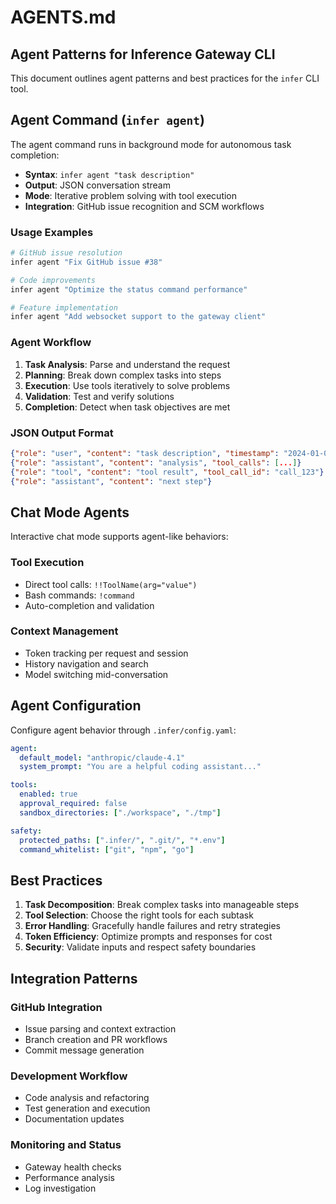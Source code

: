 # AGENTS.md

## Agent Patterns for Inference Gateway CLI

This document outlines agent patterns and best practices for the `infer` CLI tool.

## Agent Command (`infer agent`)

The agent command runs in background mode for autonomous task completion:

- **Syntax**: `infer agent "task description"`
- **Output**: JSON conversation stream
- **Mode**: Iterative problem solving with tool execution
- **Integration**: GitHub issue recognition and SCM workflows

### Usage Examples

```bash
# GitHub issue resolution
infer agent "Fix GitHub issue #38"

# Code improvements
infer agent "Optimize the status command performance"

# Feature implementation
infer agent "Add websocket support to the gateway client"
```

### Agent Workflow

1. **Task Analysis**: Parse and understand the request
2. **Planning**: Break down complex tasks into steps
3. **Execution**: Use tools iteratively to solve problems
4. **Validation**: Test and verify solutions
5. **Completion**: Detect when task objectives are met

### JSON Output Format

```json
{"role": "user", "content": "task description", "timestamp": "2024-01-01T00:00:00Z"}
{"role": "assistant", "content": "analysis", "tool_calls": [...]}
{"role": "tool", "content": "tool result", "tool_call_id": "call_123"}
{"role": "assistant", "content": "next step"}
```

## Chat Mode Agents

Interactive chat mode supports agent-like behaviors:

### Tool Execution

- Direct tool calls: `!!ToolName(arg="value")`
- Bash commands: `!command`
- Auto-completion and validation

### Context Management

- Token tracking per request and session
- History navigation and search
- Model switching mid-conversation

## Agent Configuration

Configure agent behavior through `.infer/config.yaml`:

```yaml
agent:
  default_model: "anthropic/claude-4.1"
  system_prompt: "You are a helpful coding assistant..."

tools:
  enabled: true
  approval_required: false
  sandbox_directories: ["./workspace", "./tmp"]

safety:
  protected_paths: [".infer/", ".git/", "*.env"]
  command_whitelist: ["git", "npm", "go"]
```

## Best Practices

1. **Task Decomposition**: Break complex tasks into manageable steps
2. **Tool Selection**: Choose the right tools for each subtask
3. **Error Handling**: Gracefully handle failures and retry strategies
4. **Token Efficiency**: Optimize prompts and responses for cost
5. **Security**: Validate inputs and respect safety boundaries

## Integration Patterns

### GitHub Integration

- Issue parsing and context extraction
- Branch creation and PR workflows
- Commit message generation

### Development Workflow

- Code analysis and refactoring
- Test generation and execution
- Documentation updates

### Monitoring and Status

- Gateway health checks
- Performance analysis
- Log investigation
